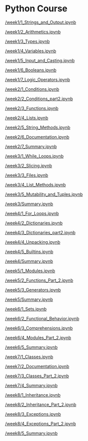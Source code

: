 # Python Course
<a href=https://colab.research.google.com/github/ophiry/Notebooks/blob/master/week1/1_Strings_and_Output.ipynb target="_blank">/week1/1_Strings_and_Output.ipynb</a>

<a href=https://colab.research.google.com/github/ophiry/Notebooks/blob/master/week1/2_Arithmetics.ipynb target="_blank">/week1/2_Arithmetics.ipynb</a>

<a href=https://colab.research.google.com/github/ophiry/Notebooks/blob/master/week1/3_Types.ipynb target="_blank">/week1/3_Types.ipynb</a>

<a href=https://colab.research.google.com/github/ophiry/Notebooks/blob/master/week1/4_Variables.ipynb target="_blank">/week1/4_Variables.ipynb</a>

<a href=https://colab.research.google.com/github/ophiry/Notebooks/blob/master/week1/5_Input_and_Casting.ipynb target="_blank">/week1/5_Input_and_Casting.ipynb</a>

<a href=https://colab.research.google.com/github/ophiry/Notebooks/blob/master/week1/6_Booleans.ipynb target="_blank">/week1/6_Booleans.ipynb</a>

<a href=https://colab.research.google.com/github/ophiry/Notebooks/blob/master/week1/7_Logic_Operators.ipynb target="_blank">/week1/7_Logic_Operators.ipynb</a>

<a href=https://colab.research.google.com/github/ophiry/Notebooks/blob/master/week2/1_Conditions.ipynb target="_blank">/week2/1_Conditions.ipynb</a>

<a href=https://colab.research.google.com/github/ophiry/Notebooks/blob/master/week2/2_Conditions_part2.ipynb target="_blank">/week2/2_Conditions_part2.ipynb</a>

<a href=https://colab.research.google.com/github/ophiry/Notebooks/blob/master/week2/3_Functions.ipynb target="_blank">/week2/3_Functions.ipynb</a>

<a href=https://colab.research.google.com/github/ophiry/Notebooks/blob/master/week2/4_Lists.ipynb target="_blank">/week2/4_Lists.ipynb</a>

<a href=https://colab.research.google.com/github/ophiry/Notebooks/blob/master/week2/5_String_Methods.ipynb target="_blank">/week2/5_String_Methods.ipynb</a>

<a href=https://colab.research.google.com/github/ophiry/Notebooks/blob/master/week2/6_Documentation.ipynb target="_blank">/week2/6_Documentation.ipynb</a>

<a href=https://colab.research.google.com/github/ophiry/Notebooks/blob/master/week2/7_Summary.ipynb target="_blank">/week2/7_Summary.ipynb</a>

<a href=https://colab.research.google.com/github/ophiry/Notebooks/blob/master/week3/1_While_Loops.ipynb target="_blank">/week3/1_While_Loops.ipynb</a>

<a href=https://colab.research.google.com/github/ophiry/Notebooks/blob/master/week3/2_Slicing.ipynb target="_blank">/week3/2_Slicing.ipynb</a>

<a href=https://colab.research.google.com/github/ophiry/Notebooks/blob/master/week3/3_Files.ipynb target="_blank">/week3/3_Files.ipynb</a>

<a href=https://colab.research.google.com/github/ophiry/Notebooks/blob/master/week3/4_List_Methods.ipynb target="_blank">/week3/4_List_Methods.ipynb</a>

<a href=https://colab.research.google.com/github/ophiry/Notebooks/blob/master/week3/5_Mutability_and_Tuples.ipynb target="_blank">/week3/5_Mutability_and_Tuples.ipynb</a>

<a href=https://colab.research.google.com/github/ophiry/Notebooks/blob/master/week3/Summary.ipynb target="_blank">/week3/Summary.ipynb</a>

<a href=https://colab.research.google.com/github/ophiry/Notebooks/blob/master/week4/1_For_Loops.ipynb target="_blank">/week4/1_For_Loops.ipynb</a>

<a href=https://colab.research.google.com/github/ophiry/Notebooks/blob/master/week4/2_Dictionaries.ipynb target="_blank">/week4/2_Dictionaries.ipynb</a>

<a href=https://colab.research.google.com/github/ophiry/Notebooks/blob/master/week4/3_Dictionaries_part2.ipynb target="_blank">/week4/3_Dictionaries_part2.ipynb</a>

<a href=https://colab.research.google.com/github/ophiry/Notebooks/blob/master/week4/4_Unpacking.ipynb target="_blank">/week4/4_Unpacking.ipynb</a>

<a href=https://colab.research.google.com/github/ophiry/Notebooks/blob/master/week4/5_Builtins.ipynb target="_blank">/week4/5_Builtins.ipynb</a>

<a href=https://colab.research.google.com/github/ophiry/Notebooks/blob/master/week4/Summary.ipynb target="_blank">/week4/Summary.ipynb</a>

<a href=https://colab.research.google.com/github/ophiry/Notebooks/blob/master/week5/1_Modules.ipynb target="_blank">/week5/1_Modules.ipynb</a>

<a href=https://colab.research.google.com/github/ophiry/Notebooks/blob/master/week5/2_Functions_Part_2.ipynb target="_blank">/week5/2_Functions_Part_2.ipynb</a>

<a href=https://colab.research.google.com/github/ophiry/Notebooks/blob/master/week5/3_Generators.ipynb target="_blank">/week5/3_Generators.ipynb</a>

<a href=https://colab.research.google.com/github/ophiry/Notebooks/blob/master/week5/Summary.ipynb target="_blank">/week5/Summary.ipynb</a>

<a href=https://colab.research.google.com/github/ophiry/Notebooks/blob/master/week6/1_Sets.ipynb target="_blank">/week6/1_Sets.ipynb</a>

<a href=https://colab.research.google.com/github/ophiry/Notebooks/blob/master/week6/2_Functional_Behavior.ipynb target="_blank">/week6/2_Functional_Behavior.ipynb</a>

<a href=https://colab.research.google.com/github/ophiry/Notebooks/blob/master/week6/3_Comprehensions.ipynb target="_blank">/week6/3_Comprehensions.ipynb</a>

<a href=https://colab.research.google.com/github/ophiry/Notebooks/blob/master/week6/4_Modules_Part_2.ipynb target="_blank">/week6/4_Modules_Part_2.ipynb</a>

<a href=https://colab.research.google.com/github/ophiry/Notebooks/blob/master/week6/5_Summary.ipynb target="_blank">/week6/5_Summary.ipynb</a>

<a href=https://colab.research.google.com/github/ophiry/Notebooks/blob/master/week7/1_Classes.ipynb target="_blank">/week7/1_Classes.ipynb</a>

<a href=https://colab.research.google.com/github/ophiry/Notebooks/blob/master/week7/2_Documentation.ipynb target="_blank">/week7/2_Documentation.ipynb</a>

<a href=https://colab.research.google.com/github/ophiry/Notebooks/blob/master/week7/3_Classes_Part_2.ipynb target="_blank">/week7/3_Classes_Part_2.ipynb</a>

<a href=https://colab.research.google.com/github/ophiry/Notebooks/blob/master/week7/4_Summary.ipynb target="_blank">/week7/4_Summary.ipynb</a>

<a href=https://colab.research.google.com/github/ophiry/Notebooks/blob/master/week8/1_Inheritance.ipynb target="_blank">/week8/1_Inheritance.ipynb</a>

<a href=https://colab.research.google.com/github/ophiry/Notebooks/blob/master/week8/2_Inheritance_Part_2.ipynb target="_blank">/week8/2_Inheritance_Part_2.ipynb</a>

<a href=https://colab.research.google.com/github/ophiry/Notebooks/blob/master/week8/3_Exceptions.ipynb target="_blank">/week8/3_Exceptions.ipynb</a>

<a href=https://colab.research.google.com/github/ophiry/Notebooks/blob/master/week8/4_Exceptions_Part_2.ipynb target="_blank">/week8/4_Exceptions_Part_2.ipynb</a>

<a href=https://colab.research.google.com/github/ophiry/Notebooks/blob/master/week8/5_Summary.ipynb target="_blank">/week8/5_Summary.ipynb</a>


